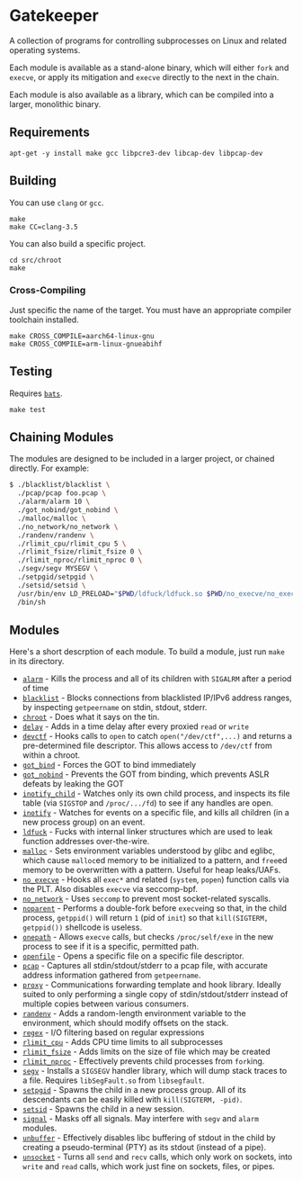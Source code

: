 # Gatekeeper

A collection of programs for controlling subprocesses on Linux and related operating systems.

Each module is available as a stand-alone binary, which will either `fork` and `execve`, or apply its mitigation and `execve` directly to the next in the chain.

Each module is also available as a library, which can be compiled into a larger, monolithic binary.

## Requirements

```
apt-get -y install make gcc libpcre3-dev libcap-dev libpcap-dev
```

## Building

You can use `clang` or `gcc`.

```
make
make CC=clang-3.5
```

You can also build a specific project.

```
cd src/chroot
make
```

### Cross-Compiling

Just specific the name of the target.  You must have an appropriate compiler toolchain installed.

```
make CROSS_COMPILE=aarch64-linux-gnu
make CROSS_COMPILE=arm-linux-gnueabihf
```

## Testing

Requires [`bats`](https://github.com/sstephenson/bats).

```
make test
```

## Chaining Modules

The modules are designed to be included in a larger project, or chained directly.  For example:

```sh
$ ./blacklist/blacklist \
  ./pcap/pcap foo.pcap \
  ./alarm/alarm 10 \
  ./got_nobind/got_nobind \
  ./malloc/malloc \
  ./no_network/no_network \
  ./randenv/randenv \
  ./rlimit_cpu/rlimit_cpu 5 \
  ./rlimit_fsize/rlimit_fsize 0 \
  ./rlimit_nproc/rlimit_nproc 0 \
  ./segv/segv MYSEGV \
  ./setpgid/setpgid \
  ./setsid/setsid \
  /usr/bin/env LD_PRELOAD="$PWD/ldfuck/ldfuck.so $PWD/no_execve/no_execve.so" \
  /bin/sh
```

## Modules

Here's a short descrption of each module.  To build a module, just run `make` in its directory.

- [`alarm`](src/alarm/README.md) - Kills the process and all of its children with `SIGALRM` after a period of time
- [`blacklist`](src/blacklist/README.md) - Blocks connections from blacklisted IP/IPv6 address ranges, by inspecting `getpeername` on stdin, stdout, stderr.
- [`chroot`](src/chroot/README.md) - Does what it says on the tin.
- [`delay`](src/delay/README.md) - Adds in a time delay after every proxied `read` or `write`
- [`devctf`](src/devctf/README.md) - Hooks calls to `open` to catch `open("/dev/ctf",...)` and returns a pre-determined file descriptor.  This allows access to `/dev/ctf` from within a chroot.
- [`got_bind`](src/got_bind/README.md) - Forces the GOT to bind immediately
- [`got_nobind`](src/got_nobind/README.md) - Prevents the GOT from binding, which prevents ASLR defeats by leaking the GOT
- [`inotify_child`](src/inotify_child/README.md) - Watches only its own child process, and inspects its file table (via `SIGSTOP` and `/proc/.../fd`) to see if any handles are open.
- [`inotify`](src/inotify/README.md) - Watches for events on a specific file, and kills all children (in a new process group) on an event.
- [`ldfuck`](src/ldfuck/README.md) - Fucks with internal linker structures which are used to leak function addresses over-the-wire.
- [`malloc`](src/malloc/README.md) - Sets environment variables understood by glibc and eglibc, which cause `malloc`ed memory to be initialized to a pattern, and `free`ed memory to be overwritten with a pattern.  Useful for heap leaks/UAFs.
- [`no_execve`](src/no_execve/README.md) - Hooks all `exec*` and related (`system`, `popen`) function calls via the PLT.  Also disables `execve` via seccomp-bpf.
- [`no_network`](src/no_network/README.md) - Uses `seccomp` to prevent most socket-related syscalls.
- [`noparent`](src/noparent/README.md) - Performs a double-fork before `execve`ing so that, in the child process, `getppid()` will return `1` (pid of `init`) so that `kill(SIGTERM, getppid())` shellcode is useless.
- [`onepath`](src/onepath/README.md) - Allows `execve` calls, but checks `/proc/self/exe` in the new process to see if it is a specific, permitted path.
- [`openfile`](src/openfile/README.md) - Opens a specific file on a specific file descriptor.
- [`pcap`](src/pcap/README.md) - Captures all stdin/stdout/stderr to a pcap file, with accurate address information gathered from `getpeername`.
- [`proxy`](src/proxy/README.md) - Communications forwarding template and hook library.  Ideally suited to only performing a single copy of stdin/stdout/stderr instead of multiple copies between various consumers.
- [`randenv`](src/randenv/README.md) - Adds a random-length environment variable to the environment, which should modify offsets on the stack.
- [`regex`](src/regex/README.md) - I/O filtering based on regular expressions
- [`rlimit_cpu`](src/rlimit_cpu/README.md) - Adds CPU time limits to all subprocesses
- [`rlimit_fsize`](src/rlimit_fsize/README.md) - Adds limits on the size of file which may be created
- [`rlimit_nproc`](src/rlimit_nproc/README.md) - Effectively prevents child processes from `fork`ing.
- [`segv`](src/segv/README.md) - Installs a `SIGSEGV` handler library, which will dump stack traces to a file.  Requires `libSegFault.so` from `libsegfault`.
- [`setpgid`](src/setpgid/README.md) - Spawns the child in a new process group.  All of its descendants can be easily killed with `kill(SIGTERM, -pid)`.
- [`setsid`](src/setsid/README.md) - Spawns the child in a new session.
- [`signal`](src/signal/README.md) - Masks off all signals.  May interfere with `segv` and `alarm` modules.
- [`unbuffer`](src/unbuffer/README.md) - Effectively disables libc buffering of stdout in the child by creating a pseudo-terminal (PTY) as its stdout (instead of a pipe).
- [`unsocket`](src/unsocket/README.md) - Turns all `send` and `recv` calls, which only work on sockets, into `write` and `read` calls, which work just fine on sockets, files, or pipes.

